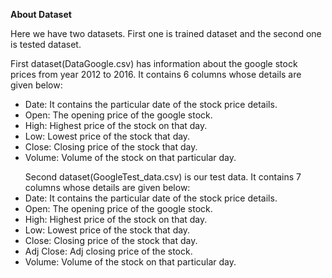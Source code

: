 **About Dataset**

Here we have two datasets. First one is trained dataset and the second one is tested dataset.

First dataset(DataGoogle.csv) has information about the google stock prices from year 2012 to 2016. It contains 6 columns whose details are given below:
<ul>
<li>Date: It contains the particular date of the stock price details.</li>
<li>Open: The opening price of the google stock.</li>
<li>High: Highest price of the stock on that day.</li>
<li>Low: Lowest price of the stock that day.</li>
<li>Close: Closing price of the stock that day.</li>
<li>Volume: Volume of the stock on that particular day.</li>
</ul>
<ul>
Second dataset(GoogleTest_data.csv) is our test data. It contains 7 columns whose details are given below:
<li>Date: It contains the particular date of the stock price details.</li>
<li>Open: The opening price of the google stock.</li>
<li>High: Highest price of the stock on that day.</li>
<li>Low: Lowest price of the stock that day.</li>
<li>Close: Closing price of the stock that day.</li>
<li>Adj Close: Adj closing price of the stock.</li>
<li>Volume: Volume of the stock on that particular day.</li>
</ul>

